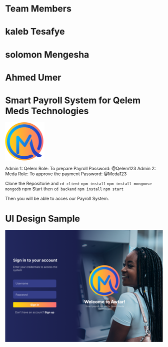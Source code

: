 # Team Members <br>
# kaleb Tesafye <br>
# solomon Mengesha <br>
# Ahmed Umer <br>

# Smart Payroll System for Qelem Meds Technologies
![Qelem-meda-logo](assets/Qlogo.png)

Admin 1: Qelem
Role: To prepare Payroll
Password: @Qelem123
Admin 2: Meda
Role: To approve the payment
Password: @Meda123

Clone the Repositorie and 
`cd client`
`npm install`
`npm install mongoose mongodb`
npm Start
then 
`cd backend`
`npm install`
`npm start`

Then you will be able to acces our Payroll System.

# UI Design Sample

![Login-page-Ui](assets/Login-Page.png)
